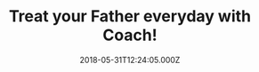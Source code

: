 ---
campaign-uuid: "c-8261bef8-1435-4225-a8fc-76c30925b2c6"
type: "Preview"
category: "Gifts"
date: "2018-05-31T12:24:05.000Z"
end-date: "2018-07-01T23:59:00.000Z"
disable-form: false
is_promoted: false
has_entry_page: false
title: "Treat your Father everyday with Coach!"
competition-description: "<p>Whether is Father’s day or not, at Coach they want to\
  \ treat them everyday with their numerous gifts with character!</p>\n<p>Suitcases,\
  \ Sunglasses, Watches, Fragances… they have a different range of gifts to choose\
  \ from! Get him set for summer with one of his gifts he’ll love at every price at\
  \ the top of his list!</p>\n"
banner-img: "https://assets.expresslyapp.com/asset-ceb35ec4-8806-4ec2-a862-1c156c4d7f53.jpg"
logo-left-href: "http://uk.coach.com/"
logo-left-image: "https://assets.expresslyapp.com/asset-af3388d3-f7df-4a87-ac0c-88cf144ddfec.jpg"
logo-left-title: "Coach"
has-winner: false
country-restrictions:
- "GB"
---